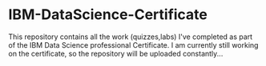 # IBM-DataScience-Certificate

This repository contains all the work (quizzes,labs) I've completed as part of the IBM Data Science professional Certificate. I am currently still working on the certificate, so the repository will be uploaded constantly...

